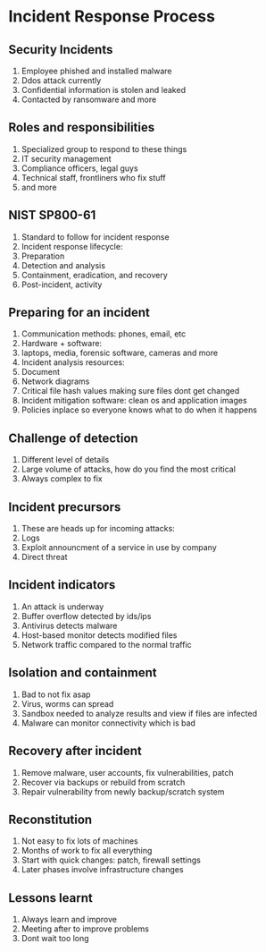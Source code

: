 # Incident Response Process

## Security Incidents

1. Employee phished and installed malware
1. Ddos attack currently
1. Confidential information is stolen and leaked
1. Contacted by ransomware and more

## Roles and responsibilities

1. Specialized group to respond to these things
1. IT security management
1. Compliance officers, legal guys
1. Technical staff, frontliners who fix stuff
1. and more

## NIST SP800-61

1. Standard to follow for incident response
1. Incident response lifecycle:
 1. Preparation
 1. Detection and analysis
 1. Containment, eradication, and recovery
 1. Post-incident, activity

## Preparing for an incident

1. Communication methods: phones, email, etc
1. Hardware + software:
 1. laptops, media, forensic software, cameras and more
1. Incident analysis resources:
 1. Document
 1. Network diagrams
 1. Critical file hash values making sure files dont get changed
1. Incident mitigation software: clean os and application images
1. Policies inplace so everyone knows what to do when it happens

## Challenge of detection

1. Different level of details
1. Large volume of attacks, how do you find the most critical
1. Always complex to fix

## Incident precursors

1. These are heads up for incoming attacks:
 1. Logs
 1. Exploit announcment of a service in use by company
 1. Direct threat

## Incident indicators

1. An attack is underway
1. Buffer overflow detected by ids/ips
1. Antivirus detects malware
1. Host-based monitor detects modified files
1. Network traffic compared to the normal traffic

## Isolation and containment

1. Bad to not fix asap
1. Virus, worms can spread
1. Sandbox needed to analyze results and view if files are infected
1. Malware can monitor connectivity which is bad

## Recovery after incident

1. Remove malware, user accounts, fix vulnerabilities, patch
1. Recover via backups or rebuild from scratch
1. Repair vulnerability from newly backup/scratch system

## Reconstitution

1. Not easy to fix lots of machines
1. Months of work to fix all everything
1. Start with quick changes: patch, firewall settings
1. Later phases involve infrastructure changes

## Lessons learnt

1. Always learn and improve
1. Meeting after to improve problems
1. Dont wait too long
